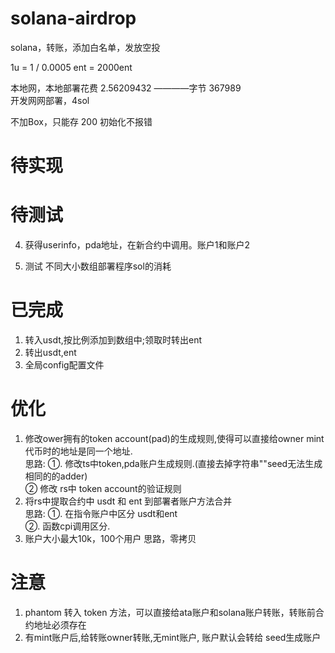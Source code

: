# solana-airdrop
solana，转账，添加白名单，发放空投  

1u = 1 / 0.0005 ent = 2000ent  

本地网，本地部署花费 2.56209432 ————字节 367989   
开发网网部署，4sol

不加Box，只能存 200 初始化不报错

# 待实现


# 待测试

4. 获得userinfo，pda地址，在新合约中调用。账户1和账户2 


5. 测试 不同大小数组部署程序sol的消耗

# 已完成
1. 转入usdt,按比例添加到数组中;领取时转出ent  
2. 转出usdt,ent
3. 全局config配置文件  


# 优化
1. 修改ower拥有的token account(pad)的生成规则,使得可以直接给owner mint代币时的地址是同一个地址.  
    思路: ①. 修改ts中token,pda账户生成规则.(直接去掉字符串""seed无法生成相同的的adder)  
         ②  修改 rs中 token account的验证规则  
2. 将rs中提取合约中 usdt 和 ent 到部署者账户方法合并  
    思路: ①. 在指令账户中区分 usdt和ent  
          ②. 函数cpi调用区分.  
3. 账户大小最大10k，100个用户
     思路，零拷贝


# 注意
1. phantom 转入 token 方法，可以直接给ata账户和solana账户转账，转账前合约地址必须存在  
2. 有mint账户后,给转账owner转账,无mint账户, 账户默认会转给 seed生成账户  

